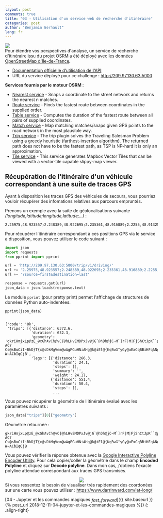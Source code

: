 ```yaml
---
layout: post
comments: true
title: "03 - Utilisation d'un service web de recherche d'itinéraire"
categories: post
author: "Benjamin Berhault"
lang: fr
---
```


<div class="row">
  <div class="col grid s12 m6 l3">
    <img src="{{ '/images/osrm.png' | relative_url }}" class="responsive-img">
  </div>
  <div class="col grid s12 m6 l9 ">Pour étendre vos perspectives d'analyse, un service de recherche d'itinéraire issu du projet <a href="http://project-osrm.org/">OSRM</a> a été déployé avec les <a href="https://download.geofabrik.de/europe/france/ile-de-france.html">données OpenStreetMap d'Ile-de-France</a>.
    <ul>
    	<li><a href="http://project-osrm.org/docs/v5.15.2/api/#services">Documentation officielle d'utilisation de l'API</a></li>
    	<li>URL du service déployé pour ce challenge : <a href="http://209.97.130.63:5000">http://209.97.130.63:5000</a></li>
    </ul>
  </div>
</div>

<b>Services fournis par le moteur OSRM :</b>
<ul>
	<li><a href="http://project-osrm.org/docs/v5.5.1/api/#nearest-service">Nearest service</a> - Snaps a coordinate to the street network and returns the nearest n matches.</li>
	<li><a href="http://project-osrm.org/docs/v5.5.1/api/#tile-service">Route service</a> - Finds the fastest route between coordinates in the supplied order.</li>
	<li><a href="http://project-osrm.org/docs/v5.5.1/api/#table-service">Table service</a> - Computes the duration of the fastest route between all pairs of supplied coordinates.</li>
	<li><a href="http://project-osrm.org/docs/v5.5.1/api/#match-service">Match service</a> - Map matching matches/snaps given GPS points to the road network in the most plausible way.</li>
	<li><a href="http://project-osrm.org/docs/v5.5.1/api/#trip-service">Trip service</a> - The trip plugin solves the Traveling Salesman Problem using a greedy heuristic (farthest-insertion algorithm). The returned path does not have to be the fastest path, as TSP is NP-hard it is only an approximation. </li>
	<li><a href="http://project-osrm.org/docs/v5.5.1/api/#tile-service">Tile service</a> - This service generates Mapbox Vector Tiles that can be viewed with a vector-tile capable slippy-map viewer.</li>
</ul>

## Récupération de l'itinéraire d'un véhicule correspondant à une suite de traces GPS

Ayant à disposition les traces GPS des véhicules de secours, vous pourriez vouloir récupérer des infomations relatives aux parcours empruntés. 

Prenons un exemple avec la suite de géolocalisations suivante <i>(longitude,latitude;longitude,latitude;...)</i> :

```console
2.25975,48.923557;2.248389,48.922695;2.235361,48.916889;2.2255,48.91325;2.225833,48.914028;2.225861,48.914001;2.225833,48.914055;2.225861,48.914055;2.226417,48.914333;2.230083,48.91486;2.23725,48.917557;2.242917,48.920029;2.24775,48.922417;2.249278,48.922749;2.252528,48.922916;2.256556,48.923054;2.261778,48.922779;2.262389,48.922638;2.262333,48.922611;2.262361,48.922611;2.262194,48.922585;2.262194,48.922585;2.262194,48.922585;2.262167,48.922585;2.262139,48.922585;2.262167,48.922585;2.262167,48.922554;2.262194,48.922554
```

Pour récupérer l'itinéraire correspondant à ces positions GPS via le service à disposition, vous pouvez utiliser le code suivant :

```python
import json
import requests
from pprint import pprint

url = 'http://209.97.130.63:5000/trip/v1/driving/'
url += '2.25975,48.923557;2.248389,48.922695;2.235361,48.916889;2.2255,48.91325;2.225833,48.914028;2.225861,48.914001;2.225833,48.914055;2.225861,48.914055;2.226417,48.914333;2.230083,48.91486;2.23725,48.917557;2.242917,48.920029;2.24775,48.922417;2.249278,48.922749;2.252528,48.922916;2.256556,48.923054;2.261778,48.922779;2.262389,48.922638;2.262333,48.922611;2.262361,48.922611;2.262194,48.922585;2.262194,48.922585;2.262194,48.922585;2.262167,48.922585;2.262139,48.922585;2.262167,48.922585;2.262167,48.922554;2.262194,48.922554'
url += '?source=first&destination=last'

response = requests.get(url)
json_data = json.loads(response.text)
```

Le module `pprint` (pour pretty print) permet l'affichage de structures de données Python auto-indentées.

```python
pprint(json_data)
```
```console

{'code': 'Ok',
 'trips': [{'distance': 6372.6,
            'duration': 632.3,
            'geometry': 'gkriHmjxLp@zE_@xGhAvCh@vC{@hLHvEMDPxJv@jG`@hDh@jC~M`]rF|M|FjShCtJpK``@p@nE~BfFnDbLe@d@{AvA{@cC??AC?Cs@sBuCiI~BkD}T{x@sDkMgVem@wAgPGuHNiAHg@k@iEl@{KqBwG^yGy@uExCqBBiHFqANg@??????????????????W~ACbIqCjB',
            'legs': [{'distance': 266.3,
                      'duration': 24.1,
                      'steps': [],
                      'summary': '',
                      'weight': 24.1},
                     {'distance': 551.4,
                      'duration': 50.4,
                      'steps': [],
                      ...
```
Vous pouvez récupérer la géométrie de l'itinéraire évalué avec les paramètres suivants :

```python
json_data["trips"][0]["geometry"]
```
Géométrie retournée :
```console
gkriHmjxLp@zE_@xGhAvCh@vC{@hLHvEMDPxJv@jG`@hDh@jC~M`]rF|M|FjShCtJpK``@p@nE~BfFnDbLe@d@{AvA{@cC??AC?Cs@sBuCiI~BkD}T{x@sDkMgVem@wAgPGuHNiAHg@k@iEl@{KqBwG^yGy@uExCqBBiHFqANg@??????????????????W~ACbIqCjB
```

Vous pouvez vérifier la réponse obtenue avec la [Google Interactive Polyline Encoder Utility](https://developers.google.com/maps/documentation/utilities/polylineutility). Pour cela copier/coller la géométrie dans le champ <b>Encoded Polyline</b> et cliquez sur <b>Decode polyline</b>. Dans mon cas, j'obtiens l'exacte polyline attendue correspondant aux traces GPS transmises.

<center>
	<img src="{{ '/images/08-OSRM/01-OSRM.png' | relative_url }}" class="responsive-img">
</center>

<div class="card-panel teal lighten-4">Si vous ressentez le besoin de visualiser très rapidement des coordonées sur une carte vous pouvez utiliser : <a href="https://www.darrinward.com/lat-long/">https://www.darrinward.com/lat-long/</a></div>

[04 - Jupyter et les commandes magiques <i class="material-icons" style="vertical-align:middle">fast_forward</i>]({{ site.baseurl }}{% post_url 2018-12-11-04-jupyter-et-les-commandes-magiques %})
{: .align-right}
